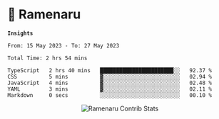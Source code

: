 # 🍜 Ramenaru

**`Insights`**

<!--START_SECTION:waka-->

```text
From: 15 May 2023 - To: 27 May 2023

Total Time: 2 hrs 54 mins

TypeScript   2 hrs 40 mins   ███████████████████████░░   92.37 %
CSS          5 mins          ▓░░░░░░░░░░░░░░░░░░░░░░░░   02.94 %
JavaScript   4 mins          ▓░░░░░░░░░░░░░░░░░░░░░░░░   02.48 %
YAML         3 mins          ▓░░░░░░░░░░░░░░░░░░░░░░░░   02.11 %
Markdown     0 secs          ░░░░░░░░░░░░░░░░░░░░░░░░░   00.10 %
```

<!--END_SECTION:waka-->

<div style="text-align: center;">
   <img align="center" src="https://github-readme-streak-stats.herokuapp.com/?user=Ramenaru&theme=dark&card_width=520" alt="Ramenaru Contrib Stats" />
</div>



